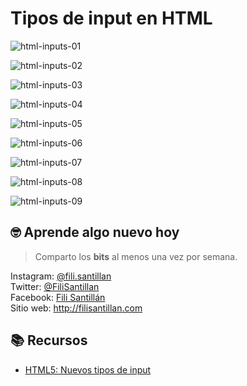 # Tipos de input en HTML

![html-inputs-01](./html-inputs-01.png)

![html-inputs-02](./html-inputs-02.png)

![html-inputs-03](./html-inputs-03.png)

![html-inputs-04](./html-inputs-04.png)

![html-inputs-05](./html-inputs-05.png)

![html-inputs-06](./html-inputs-06.png)

![html-inputs-07](./html-inputs-07.png)

![html-inputs-08](./html-inputs-08.png)

![html-inputs-09](./html-inputs-09.png)

## 🤓 Aprende algo nuevo hoy

> Comparto los **bits** al menos una vez por semana.

Instagram: [@fili.santillan](https://www.instagram.com/fili.santillan/)  
Twitter: [@FiliSantillan](https://twitter.com/FiliSantillan)  
Facebook: [Fili Santillán](https://www.facebook.com/FiliSantillan96/)  
Sitio web: http://filisantillan.com

## 📚 Recursos

-   [HTML5: Nuevos tipos de input](https://filisantillan.com/blog/input-html5/)
